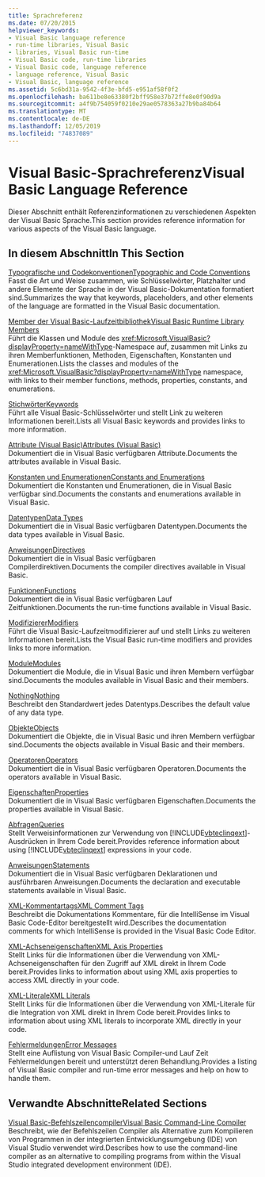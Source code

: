 ```yaml
---
title: Sprachreferenz
ms.date: 07/20/2015
helpviewer_keywords:
- Visual Basic language reference
- run-time libraries, Visual Basic
- libraries, Visual Basic run-time
- Visual Basic code, run-time libraries
- Visual Basic code, language reference
- language reference, Visual Basic
- Visual Basic, language reference
ms.assetid: 5c6bd31a-9542-4f3e-bfd5-e951af58f0f2
ms.openlocfilehash: ba611be8e63380f2bff958e37b72ffe8e0f90d9a
ms.sourcegitcommit: a4f9b754059f0210e29ae0578363a27b9ba84b64
ms.translationtype: MT
ms.contentlocale: de-DE
ms.lasthandoff: 12/05/2019
ms.locfileid: "74837089"
---
```

# <a name="visual-basic-language-reference"></a><span data-ttu-id="607c2-102">Visual Basic-Sprachreferenz</span><span class="sxs-lookup"><span data-stu-id="607c2-102">Visual Basic Language Reference</span></span>

<span data-ttu-id="607c2-103">Dieser Abschnitt enthält Referenzinformationen zu verschiedenen Aspekten der Visual Basic Sprache.</span><span class="sxs-lookup"><span data-stu-id="607c2-103">This section provides reference information for various aspects of the Visual Basic language.</span></span>  
  
## <a name="in-this-section"></a><span data-ttu-id="607c2-104">In diesem Abschnitt</span><span class="sxs-lookup"><span data-stu-id="607c2-104">In This Section</span></span>  

 [<span data-ttu-id="607c2-105">Typografische und Codekonventionen</span><span class="sxs-lookup"><span data-stu-id="607c2-105">Typographic and Code Conventions</span></span>](../../visual-basic/language-reference/typographic-and-code-conventions.md)  
 <span data-ttu-id="607c2-106">Fasst die Art und Weise zusammen, wie Schlüsselwörter, Platzhalter und andere Elemente der Sprache in der Visual Basic-Dokumentation formatiert sind.</span><span class="sxs-lookup"><span data-stu-id="607c2-106">Summarizes the way that keywords, placeholders, and other elements of the language are formatted in the Visual Basic documentation.</span></span>  
  
 [<span data-ttu-id="607c2-107">Member der Visual Basic-Laufzeitbibliothek</span><span class="sxs-lookup"><span data-stu-id="607c2-107">Visual Basic Runtime Library Members</span></span>](../../visual-basic/language-reference/runtime-library-members.md)  
 <span data-ttu-id="607c2-108">Führt die Klassen und Module des <xref:Microsoft.VisualBasic?displayProperty=nameWithType>-Namespace auf, zusammen mit Links zu ihren Memberfunktionen, Methoden, Eigenschaften, Konstanten und Enumerationen.</span><span class="sxs-lookup"><span data-stu-id="607c2-108">Lists the classes and modules of the <xref:Microsoft.VisualBasic?displayProperty=nameWithType> namespace, with links to their member functions, methods, properties, constants, and enumerations.</span></span>  
  
 [<span data-ttu-id="607c2-109">Stichwörter</span><span class="sxs-lookup"><span data-stu-id="607c2-109">Keywords</span></span>](../../visual-basic/language-reference/keywords/index.md)  
 <span data-ttu-id="607c2-110">Führt alle Visual Basic-Schlüsselwörter und stellt Link zu weiteren Informationen bereit.</span><span class="sxs-lookup"><span data-stu-id="607c2-110">Lists all Visual Basic keywords and provides links to more information.</span></span>  
  
 [<span data-ttu-id="607c2-111">Attribute (Visual Basic)</span><span class="sxs-lookup"><span data-stu-id="607c2-111">Attributes (Visual Basic)</span></span>](../../visual-basic/language-reference/attributes.md)  
 <span data-ttu-id="607c2-112">Dokumentiert die in Visual Basic verfügbaren Attribute.</span><span class="sxs-lookup"><span data-stu-id="607c2-112">Documents the attributes available in Visual Basic.</span></span>  
  
 [<span data-ttu-id="607c2-113">Konstanten und Enumerationen</span><span class="sxs-lookup"><span data-stu-id="607c2-113">Constants and Enumerations</span></span>](../../visual-basic/language-reference/constants-and-enumerations.md)  
 <span data-ttu-id="607c2-114">Dokumentiert die Konstanten und Enumerationen, die in Visual Basic verfügbar sind.</span><span class="sxs-lookup"><span data-stu-id="607c2-114">Documents the constants and enumerations available in Visual Basic.</span></span>  
  
 [<span data-ttu-id="607c2-115">Datentypen</span><span class="sxs-lookup"><span data-stu-id="607c2-115">Data Types</span></span>](../../visual-basic/language-reference/data-types/index.md)  
 <span data-ttu-id="607c2-116">Dokumentiert die in Visual Basic verfügbaren Datentypen.</span><span class="sxs-lookup"><span data-stu-id="607c2-116">Documents the data types available in Visual Basic.</span></span>  
  
 [<span data-ttu-id="607c2-117">Anweisungen</span><span class="sxs-lookup"><span data-stu-id="607c2-117">Directives</span></span>](../../visual-basic/language-reference/directives/index.md)  
 <span data-ttu-id="607c2-118">Dokumentiert die in Visual Basic verfügbaren Compilerdirektiven.</span><span class="sxs-lookup"><span data-stu-id="607c2-118">Documents the compiler directives available in Visual Basic.</span></span>  
  
 [<span data-ttu-id="607c2-119">Funktionen</span><span class="sxs-lookup"><span data-stu-id="607c2-119">Functions</span></span>](../../visual-basic/language-reference/functions/index.md)  
 <span data-ttu-id="607c2-120">Dokumentiert die in Visual Basic verfügbaren Lauf Zeitfunktionen.</span><span class="sxs-lookup"><span data-stu-id="607c2-120">Documents the run-time functions available in Visual Basic.</span></span>  
  
 [<span data-ttu-id="607c2-121">Modifizierer</span><span class="sxs-lookup"><span data-stu-id="607c2-121">Modifiers</span></span>](../../visual-basic/language-reference/modifiers/index.md)  
 <span data-ttu-id="607c2-122">Führt die Visual Basic-Laufzeitmodifizierer auf und stellt Links zu weiteren Informationen bereit.</span><span class="sxs-lookup"><span data-stu-id="607c2-122">Lists the Visual Basic run-time modifiers and provides links to more information.</span></span>  
  
 [<span data-ttu-id="607c2-123">Module</span><span class="sxs-lookup"><span data-stu-id="607c2-123">Modules</span></span>](../../visual-basic/language-reference/modules.md)  
 <span data-ttu-id="607c2-124">Dokumentiert die Module, die in Visual Basic und ihren Membern verfügbar sind.</span><span class="sxs-lookup"><span data-stu-id="607c2-124">Documents the modules available in Visual Basic and their members.</span></span>  
  
 [<span data-ttu-id="607c2-125">Nothing</span><span class="sxs-lookup"><span data-stu-id="607c2-125">Nothing</span></span>](../../visual-basic/language-reference/nothing.md)  
 <span data-ttu-id="607c2-126">Beschreibt den Standardwert jedes Datentyps.</span><span class="sxs-lookup"><span data-stu-id="607c2-126">Describes the default value of any data type.</span></span>  
  
 [<span data-ttu-id="607c2-127">Objekte</span><span class="sxs-lookup"><span data-stu-id="607c2-127">Objects</span></span>](../../visual-basic/language-reference/objects/index.md)  
 <span data-ttu-id="607c2-128">Dokumentiert die Objekte, die in Visual Basic und ihren Membern verfügbar sind.</span><span class="sxs-lookup"><span data-stu-id="607c2-128">Documents the objects available in Visual Basic and their members.</span></span>  
  
 [<span data-ttu-id="607c2-129">Operatoren</span><span class="sxs-lookup"><span data-stu-id="607c2-129">Operators</span></span>](../../visual-basic/language-reference/operators/index.md)  
 <span data-ttu-id="607c2-130">Dokumentiert die in Visual Basic verfügbaren Operatoren.</span><span class="sxs-lookup"><span data-stu-id="607c2-130">Documents the operators available in Visual Basic.</span></span>  
  
 [<span data-ttu-id="607c2-131">Eigenschaften</span><span class="sxs-lookup"><span data-stu-id="607c2-131">Properties</span></span>](../../visual-basic/language-reference/properties.md)  
 <span data-ttu-id="607c2-132">Dokumentiert die in Visual Basic verfügbaren Eigenschaften.</span><span class="sxs-lookup"><span data-stu-id="607c2-132">Documents the properties available in Visual Basic.</span></span>  
  
 [<span data-ttu-id="607c2-133">Abfragen</span><span class="sxs-lookup"><span data-stu-id="607c2-133">Queries</span></span>](../../visual-basic/language-reference/queries/index.md)  
 <span data-ttu-id="607c2-134">Stellt Verweisinformationen zur Verwendung von [!INCLUDE[vbteclinqext](~/includes/vbteclinqext-md.md)]-Ausdrücken in Ihrem Code bereit.</span><span class="sxs-lookup"><span data-stu-id="607c2-134">Provides reference information about using [!INCLUDE[vbteclinqext](~/includes/vbteclinqext-md.md)] expressions in your code.</span></span>  
  
 [<span data-ttu-id="607c2-135">Anweisungen</span><span class="sxs-lookup"><span data-stu-id="607c2-135">Statements</span></span>](../../visual-basic/language-reference/statements/index.md)  
 <span data-ttu-id="607c2-136">Dokumentiert die in Visual Basic verfügbaren Deklarationen und ausführbaren Anweisungen.</span><span class="sxs-lookup"><span data-stu-id="607c2-136">Documents the declaration and executable statements available in Visual Basic.</span></span>  
  
 [<span data-ttu-id="607c2-137">XML-Kommentartags</span><span class="sxs-lookup"><span data-stu-id="607c2-137">XML Comment Tags</span></span>](../../visual-basic/language-reference/xmldoc/index.md)  
 <span data-ttu-id="607c2-138">Beschreibt die Dokumentations Kommentare, für die IntelliSense im Visual Basic Code-Editor bereitgestellt wird.</span><span class="sxs-lookup"><span data-stu-id="607c2-138">Describes the documentation comments for which IntelliSense is provided in the Visual Basic Code Editor.</span></span>  
  
 [<span data-ttu-id="607c2-139">XML-Achseneigenschaften</span><span class="sxs-lookup"><span data-stu-id="607c2-139">XML Axis Properties</span></span>](../../visual-basic/language-reference/xml-axis/index.md)  
 <span data-ttu-id="607c2-140">Stellt Links für die Informationen über die Verwendung von XML-Achseneigenschaften für den Zugriff auf XML direkt in Ihrem Code bereit.</span><span class="sxs-lookup"><span data-stu-id="607c2-140">Provides links to information about using XML axis properties to access XML directly in your code.</span></span>  
  
 [<span data-ttu-id="607c2-141">XML-Literale</span><span class="sxs-lookup"><span data-stu-id="607c2-141">XML Literals</span></span>](../../visual-basic/language-reference/xml-literals/index.md)  
 <span data-ttu-id="607c2-142">Stellt Links für die Informationen über die Verwendung von XML-Literale für die Integration von XML direkt in Ihrem Code bereit.</span><span class="sxs-lookup"><span data-stu-id="607c2-142">Provides links to information about using XML literals to incorporate XML directly in your code.</span></span>  
  
 [<span data-ttu-id="607c2-143">Fehlermeldungen</span><span class="sxs-lookup"><span data-stu-id="607c2-143">Error Messages</span></span>](../../visual-basic/language-reference/error-messages/index.md)  
 <span data-ttu-id="607c2-144">Stellt eine Auflistung von Visual Basic Compiler-und Lauf Zeit Fehlermeldungen bereit und unterstützt deren Behandlung.</span><span class="sxs-lookup"><span data-stu-id="607c2-144">Provides a listing of Visual Basic compiler and run-time error messages and help on how to handle them.</span></span>  
  
## <a name="related-sections"></a><span data-ttu-id="607c2-145">Verwandte Abschnitte</span><span class="sxs-lookup"><span data-stu-id="607c2-145">Related Sections</span></span>  

 [<span data-ttu-id="607c2-146">Visual Basic-Befehlszeilencompiler</span><span class="sxs-lookup"><span data-stu-id="607c2-146">Visual Basic Command-Line Compiler</span></span>](../../visual-basic/reference/command-line-compiler/index.md)  
 <span data-ttu-id="607c2-147">Beschreibt, wie der Befehlszeilen Compiler als Alternative zum Kompilieren von Programmen in der integrierten Entwicklungsumgebung (IDE) von Visual Studio verwendet wird.</span><span class="sxs-lookup"><span data-stu-id="607c2-147">Describes how to use the command-line compiler as an alternative to compiling programs from within the Visual Studio integrated development environment (IDE).</span></span>
